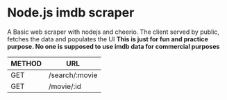 # Node.js imdb scraper

A Basic web scraper with nodejs and cheerio. 
The client served by public, fetches the data and populates the UI
**This is just for fun and practice purpose. No one is supposed to use imdb data for commercial purposes**

METHOD | URL
------ | ---
GET | /search/:movie
GET | /movie/:id